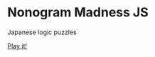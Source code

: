 Nonogram Madness JS
==========

Japanese logic puzzles

[Play it!](http://ganbarugames.com/nonogram-madness/)
